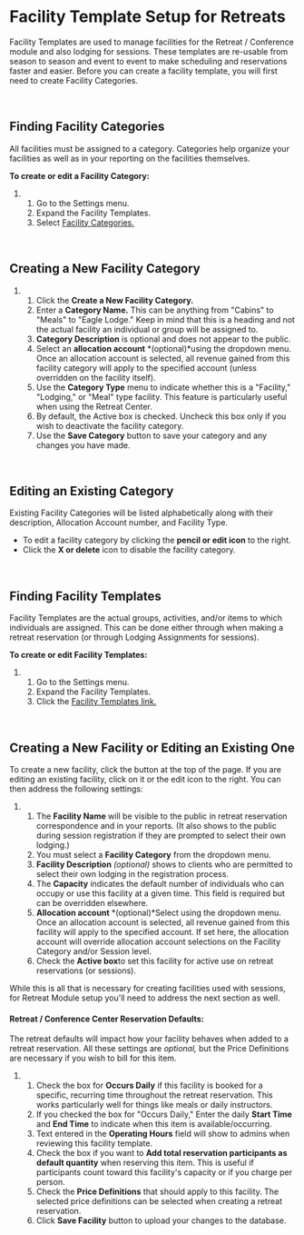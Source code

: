 # Facility Template Setup for Retreats
Facility Templates are used to manage facilities for the Retreat / Conference module and also lodging for sessions. These templates are re-usable from season to season and event to event to make scheduling and reservations faster and easier. Before you can create a facility template, you will first need to create Facility Categories.


 


## Finding Facility Categories


All facilities must be assigned to a category. Categories help organize your facilities as well as in your reporting on the facilities themselves.    


**To create or edit a Facility Category:**


1. 1. Go to the Settings menu.
	2. Expand the Facility Templates.
	3. Select [Facility Categories.](https://www.ultracamp.com/admin/Config/FacilityCategoriesList.aspx)


 


## Creating a New Facility Category


1. 1. Click the **Create a New Facility Category.**
	2. Enter a **Category Name.** This can be anything from "Cabins" to "Meals" to "Eagle Lodge." Keep in mind that this is a heading and not the actual facility an individual or group will be assigned to.
	3. **Category Description** is optional and does not appear to the public.
	4. Select an **allocation account** *(optional)*using the dropdown menu. Once an allocation account is selected, all revenue gained from this facility category will apply to the specified account (unless overridden on the facility itself).
	5. Use the **Category Type** menu to indicate whether this is a "Facility," "Lodging," or "Meal" type facility. This feature is particularly useful when using the Retreat Center.
	6. By default, the Active box is checked. Uncheck this box only if you wish to deactivate the facility category.
	7. Use the **Save Category** button to save your category and any changes you have made.


 


## Editing an Existing Category


Existing Facility Categories will be listed alphabetically along with their description, Allocation Account number, and Facility Type. 


* To edit a facility category by clicking the **pencil or edit icon** to the right.
* Click the **X or delete** icon to disable the facility category.





 


## Finding Facility Templates


Facility Templates are the actual groups, activities, and/or items to which individuals are assigned. This can be done either through when making a retreat reservation (or through Lodging Assignments for sessions).    


**To create or edit Facility Templates:** 


1. 1. Go to the Settings menu.
	2. Expand the Facility Templates.
	3. Click the [Facility Templates link.](https://www.ultracamp.com/admin/Config/FacilitiesList.aspx)


 


## Creating a New Facility or Editing an Existing One


To create a new facility, click the button at the top of the page. If you are editing an existing facility, click on it or the edit icon to the right. You can then address the following settings:


1. 1. The **Facility Name** will be visible to the public in retreat reservation correspondence and in your reports. (It also shows to the public during session registration if they are prompted to select their own lodging.)
	2. You must select a **Facility Category** from the dropdown menu.
	3. **Facility Description** *(optional)* shows to clients who are permitted to select their own lodging in the registration process.
	4. The **Capacity** indicates the default number of individuals who can occupy or use this facility at a given time. This field is required but can be overridden elsewhere.
	5. **Allocation account** *(optional)*Select using the dropdown menu. Once an allocation account is selected, all revenue gained from this facility will apply to the specified account. If set here, the allocation account will override allocation account selections on the Facility Category and/or Session level.
	6. Check the **Active box**to set this facility for active use on retreat reservations (or sessions).


While this is all that is necessary for creating facilities used with sessions, for Retreat Module setup you'll need to address the next section as well.


#### Retreat / Conference Center Reservation Defaults:


The retreat defaults will impact how your facility behaves when added to a retreat reservation. All these settings are *optional,* but the Price Definitions are necessary if you wish to bill for this item.


1. 1. Check the box for **Occurs Daily** if this facility is booked for a specific, recurring time throughout the retreat reservation. This works particularly well for things like meals or daily instructors.
	2. If you checked the box for "Occurs Daily," Enter the daily **Start Time** and **End Time** to indicate when this item is available/occurring.
	3. Text entered in the **Operating Hours** field will show to admins when reviewing this facility template.
	4. Check the box if you want to **Add total reservation participants as default quantity** when reserving this item. This is useful if participants count toward this facility's capacity or if you charge per person.
	5. Check the **Price Definitions** that should apply to this facility. The selected price definitions can be selected when creating a retreat reservation.
	6. Click **Save Facility** button to upload your changes to the database.
